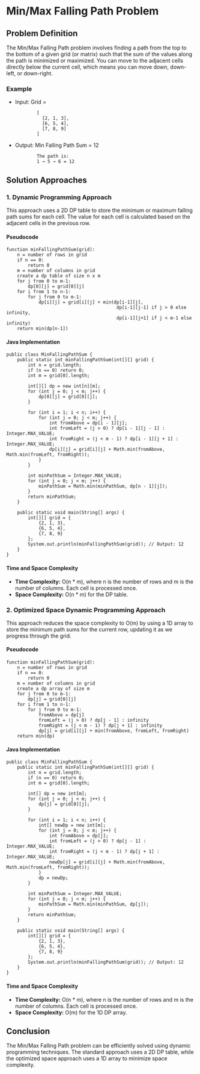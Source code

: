 Min/Max Falling Path Problem
============================

Problem Definition
------------------

The Min/Max Falling Path problem involves finding a path from the top to the bottom of a given grid (or matrix) such that the sum of the values along the path is minimized or maximized. You can move to the adjacent cells directly below the current cell, which means you can move down, down-left, or down-right.

### Example

*   Input: Grid =
    
        
                [
                  [2, 1, 3],
                  [6, 5, 4],
                  [7, 8, 9]
                ]
                
    
*   Output: Min Falling Path Sum = 12
    
        
                The path is:
                1 → 5 → 6 = 12
                
    

Solution Approaches
-------------------

### 1\. Dynamic Programming Approach

This approach uses a 2D DP table to store the minimum or maximum falling path sums for each cell. The value for each cell is calculated based on the adjacent cells in the previous row.

#### Pseudocode

    function minFallingPathSum(grid):
        n = number of rows in grid
        if n == 0:
            return 0
        m = number of columns in grid
        create a dp table of size n x m
        for j from 0 to m-1:
            dp[0][j] = grid[0][j]
        for i from 1 to n-1:
            for j from 0 to m-1:
                dp[i][j] = grid[i][j] + min(dp[i-1][j], 
                                             dp[i-1][j-1] if j > 0 else infinity, 
                                             dp[i-1][j+1] if j < m-1 else infinity)
        return min(dp[n-1])
    

#### Java Implementation

    public class MinFallingPathSum {
        public static int minFallingPathSum(int[][] grid) {
            int n = grid.length;
            if (n == 0) return 0;
            int m = grid[0].length;
            
            int[][] dp = new int[n][m];
            for (int j = 0; j < m; j++) {
                dp[0][j] = grid[0][j];
            }
            
            for (int i = 1; i < n; i++) {
                for (int j = 0; j < m; j++) {
                    int fromAbove = dp[i - 1][j];
                    int fromLeft = (j > 0) ? dp[i - 1][j - 1] : Integer.MAX_VALUE;
                    int fromRight = (j < m - 1) ? dp[i - 1][j + 1] : Integer.MAX_VALUE;
                    dp[i][j] = grid[i][j] + Math.min(fromAbove, Math.min(fromLeft, fromRight));
                }
            }
            
            int minPathSum = Integer.MAX_VALUE;
            for (int j = 0; j < m; j++) {
                minPathSum = Math.min(minPathSum, dp[n - 1][j]);
            }
            return minPathSum;
        }
    
        public static void main(String[] args) {
            int[][] grid = {
                {2, 1, 3},
                {6, 5, 4},
                {7, 8, 9}
            };
            System.out.println(minFallingPathSum(grid)); // Output: 12
        }
    }
    

#### Time and Space Complexity

*   **Time Complexity:** O(n \* m), where n is the number of rows and m is the number of columns. Each cell is processed once.
*   **Space Complexity:** O(n \* m) for the DP table.

### 2\. Optimized Space Dynamic Programming Approach

This approach reduces the space complexity to O(m) by using a 1D array to store the minimum path sums for the current row, updating it as we progress through the grid.

#### Pseudocode

    function minFallingPathSum(grid):
        n = number of rows in grid
        if n == 0:
            return 0
        m = number of columns in grid
        create a dp array of size m
        for j from 0 to m-1:
            dp[j] = grid[0][j]
        for i from 1 to n-1:
            for j from 0 to m-1:
                fromAbove = dp[j]
                fromLeft = (j > 0) ? dp[j - 1] : infinity
                fromRight = (j < m - 1) ? dp[j + 1] : infinity
                dp[j] = grid[i][j] + min(fromAbove, fromLeft, fromRight)
        return min(dp)
    

#### Java Implementation

    public class MinFallingPathSum {
        public static int minFallingPathSum(int[][] grid) {
            int n = grid.length;
            if (n == 0) return 0;
            int m = grid[0].length;
            
            int[] dp = new int[m];
            for (int j = 0; j < m; j++) {
                dp[j] = grid[0][j];
            }
            
            for (int i = 1; i < n; i++) {
                int[] newDp = new int[m];
                for (int j = 0; j < m; j++) {
                    int fromAbove = dp[j];
                    int fromLeft = (j > 0) ? dp[j - 1] : Integer.MAX_VALUE;
                    int fromRight = (j < m - 1) ? dp[j + 1] : Integer.MAX_VALUE;
                    newDp[j] = grid[i][j] + Math.min(fromAbove, Math.min(fromLeft, fromRight));
                }
                dp = newDp;
            }
            
            int minPathSum = Integer.MAX_VALUE;
            for (int j = 0; j < m; j++) {
                minPathSum = Math.min(minPathSum, dp[j]);
            }
            return minPathSum;
        }
    
        public static void main(String[] args) {
            int[][] grid = {
                {2, 1, 3},
                {6, 5, 4},
                {7, 8, 9}
            };
            System.out.println(minFallingPathSum(grid)); // Output: 12
        }
    }
    

#### Time and Space Complexity

*   **Time Complexity:** O(n \* m), where n is the number of rows and m is the number of columns. Each cell is processed once.
*   **Space Complexity:** O(m) for the 1D DP array.

Conclusion
----------

The Min/Max Falling Path problem can be efficiently solved using dynamic programming techniques. The standard approach uses a 2D DP table, while the optimized space approach uses a 1D array to minimize space complexity.